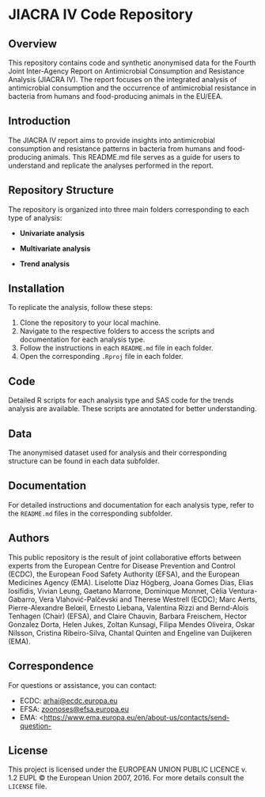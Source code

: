 # JIACRA IV Code Repository

## Overview

This repository contains code and synthetic anonymised data for the Fourth Joint Inter-Agency Report on Antimicrobial Consumption and Resistance Analysis (JIACRA IV). The report focuses on the integrated analysis of antimicrobial consumption and the occurrence of antimicrobial resistance in bacteria from humans and food-producing animals in the EU/EEA.

## Introduction

The JIACRA IV report aims to provide insights into antimicrobial consumption and resistance patterns in bacteria from humans and food-producing animals. This README.md file serves as a guide for users to understand and replicate the analyses performed in the report.

## Repository Structure

The repository is organized into three main folders corresponding to each type of analysis:

-   **Univariate analysis**

-   **Multivariate analysis**

-   **Trend analysis**

## Installation

To replicate the analysis, follow these steps:

1.  Clone the repository to your local machine.
2.  Navigate to the respective folders to access the scripts and documentation for each analysis type.
3.  Follow the instructions in each `README.md` file in each folder.
4.  Open the corresponding `.Rproj` file in each folder.

## Code

Detailed R scripts for each analysis type and SAS code for the trends analysis are available. These scripts are annotated for better understanding.

## Data

The anonymised dataset used for analysis and their corresponding structure can be found in each data subfolder.

## Documentation

For detailed instructions and documentation for each analysis type, refer to the `README.md` files in the corresponding subfolder.

## Authors

This public repository is the result of joint collaborative efforts between experts from the European Centre for Disease Prevention and Control (ECDC), the European Food Safety Authority (EFSA), and the European Medicines Agency (EMA). Liselotte Diaz Högberg, Joana Gomes Dias, Elias Iosifidis, Vivian Leung, Gaetano Marrone, Dominique Monnet, Cèlia Ventura-Gabarro, Vera Vlahović-Palčevski and Therese Westrell (ECDC); Marc Aerts, Pierre-Alexandre Belœil, Ernesto Liebana, Valentina Rizzi and Bernd-Alois Tenhagen (Chair) (EFSA), and Claire Chauvin, Barbara Freischem, Hector Gonzalez Dorta, Helen Jukes, Zoltan Kunsagi, Filipa Mendes Oliveira, Oskar Nilsson, Cristina Ribeiro-Silva, Chantal Quinten and Engeline van Duijkeren (EMA).

## Correspondence

For questions or assistance, you can contact: 
- ECDC: [arhai\@ecdc.europa.eu](mailto:arhai@ecdc.europa.eu)
- EFSA: [zoonoses\@efsa.europa.eu](mailto:zoonoses@efsa.europa.eu)
- EMA: <https://www.ema.europa.eu/en/about-us/contacts/send-question-
  
## License

This project is licensed under the EUROPEAN UNION PUBLIC LICENCE v. 1.2 EUPL © the European Union 2007, 2016. For more details consult the `LICENSE` file.

